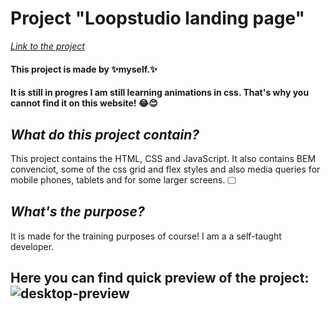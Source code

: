# Project "Loopstudio landing page"

*[Link to the project](https://myers32.github.io/loopstudios-landing-page/)*

#### This project is made by ✨myself.✨ 
#### It is still in progres I am still learning animations in css. That's why you cannot find it on this website! 😂😊

## *What do this project contain?*

This project contains the HTML, CSS and JavaScript. 
It also contains BEM convenciot, some of the css grid and flex styles and also media queries for mobile phones, tablets and for some larger screens. 🖵

## *What's the purpose?*

It is made for the training purposes of course! I am a a self-taught developer. 

## Here you can find quick preview of the project: ![desktop-preview](https://github.com/myers32/loopstudios-landing-page/assets/122280628/d7a5ff3d-7791-4e88-b1aa-cf1404222cae)



